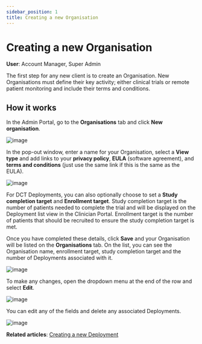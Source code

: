 ```yaml
---
sidebar_position: 1
title: Creating a new Organisation
---
```

# Creating a new Organisation
**User**: Account Manager, Super Admin

The first step for any new client is to create an Organisation. New Organisations must define their key activity; either clinical trials or remote patient monitoring and include their terms and conditions. 

## How it works​

In the Admin Portal, go to the **Organisations** tab and click **New organisation**.

![image](./assets/Admin0101.png)

In the pop-out window, enter a name for your Organisation, select a **View type** and add links to your **privacy policy**, **EULA** (software agreement), and **terms and conditions** (just use the same link if this is the same as the EULA).

![image](./assets/Admin0102.png)

For DCT Deployments, you can also optionally choose to set a **Study completion target** and **Enrollment target**. Study completion target is the number of patients needed to complete the trial and will be displayed on the Deployment list view in the Clinician Portal. Enrollment target is the number of patients that should be recruited to ensure the study completion target is met.

Once you have completed these details, click **Save** and your Organisation will be listed on the **Organisations** tab. On the list, you can see the Organisation name, enrollment target, study completion target and the number of Deployments associated with it.

![image](./assets/Admin0103.png)

To make any changes, open the dropdown menu at the end of the row and select **Edit**. 

![image](./assets/Admin0104.png)

You can edit any of the fields and delete any associated Deployments.

![image](./assets/Admin0105.png)

**Related articles**: [Creating a new Deployment](../managing-deployments/general-settings/creating-a-new-deployment.md)
